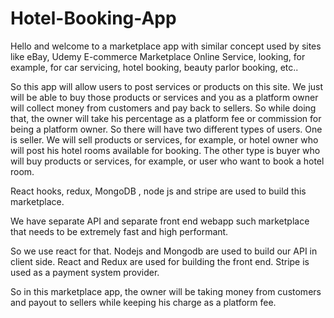 # Hotel-Booking-App

Hello and welcome to a marketplace app with similar concept used by sites like eBay, Udemy E-commerce
Marketplace Online Service, looking, for example, for car servicing, hotel booking, beauty parlor
booking, etc..

So this app will allow users to post services or products on this site.
We just will be able to buy those products or services and you as a platform owner will collect money
from customers and pay back to sellers.
So while doing that, the owner will take his percentage as a platform fee or commission for being a platform
owner.
So there will have two different types of users.
One is seller.
We will sell products or services, for example, or hotel owner who will post his hotel rooms available
for booking.
The other type is buyer who will buy products or services, for example, or user who want to book a
hotel room.

React hooks, redux, MongoDB , node js and stripe are used to build
this marketplace.

We have separate API and separate front end webapp such marketplace that needs to be extremely
fast and high performant.

So we use react for that.
Nodejs and Mongodb are used to build our API in client side.
React and Redux are used for building the front end.
Stripe is used as a payment system provider.

So in this marketplace app, the owner will be taking money from customers and payout to sellers while keeping
his charge as a platform fee.
